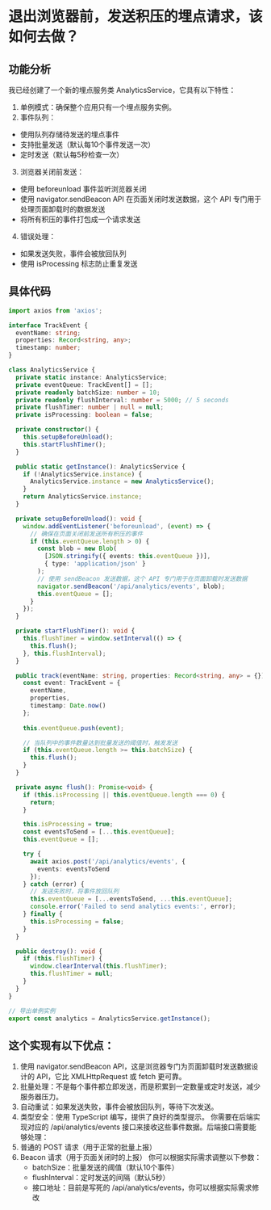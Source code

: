 # 退出浏览器前，发送积压的埋点请求，该如何去做？

## 功能分析

我已经创建了一个新的埋点服务类 AnalyticsService，它具有以下特性：
1. 单例模式：确保整个应用只有一个埋点服务实例。
2. 事件队列：
  - 使用队列存储待发送的埋点事件
  - 支持批量发送（默认每10个事件发送一次）
  - 定时发送（默认每5秒检查一次）
3. 浏览器关闭前发送：
  - 使用 beforeunload 事件监听浏览器关闭
  - 使用 navigator.sendBeacon API 在页面关闭时发送数据，这个 API 专门用于处理页面卸载时的数据发送
  - 将所有积压的事件打包成一个请求发送
4. 错误处理：
  - 如果发送失败，事件会被放回队列
  - 使用 isProcessing 标志防止重复发送

## 具体代码

```ts
import axios from 'axios';

interface TrackEvent {
  eventName: string;
  properties: Record<string, any>;
  timestamp: number;
}

class AnalyticsService {
  private static instance: AnalyticsService;
  private eventQueue: TrackEvent[] = [];
  private readonly batchSize: number = 10;
  private readonly flushInterval: number = 5000; // 5 seconds
  private flushTimer: number | null = null;
  private isProcessing: boolean = false;

  private constructor() {
    this.setupBeforeUnload();
    this.startFlushTimer();
  }

  public static getInstance(): AnalyticsService {
    if (!AnalyticsService.instance) {
      AnalyticsService.instance = new AnalyticsService();
    }
    return AnalyticsService.instance;
  }

  private setupBeforeUnload(): void {
    window.addEventListener('beforeunload', (event) => {
      // 确保在页面关闭前发送所有积压的事件
      if (this.eventQueue.length > 0) {
        const blob = new Blob(
          [JSON.stringify({ events: this.eventQueue })],
          { type: 'application/json' }
        );
        // 使用 sendBeacon 发送数据，这个 API 专门用于在页面卸载时发送数据
        navigator.sendBeacon('/api/analytics/events', blob);
        this.eventQueue = [];
      }
    });
  }

  private startFlushTimer(): void {
    this.flushTimer = window.setInterval(() => {
      this.flush();
    }, this.flushInterval);
  }

  public track(eventName: string, properties: Record<string, any> = {}): void {
    const event: TrackEvent = {
      eventName,
      properties,
      timestamp: Date.now()
    };
    
    this.eventQueue.push(event);

    // 当队列中的事件数量达到批量发送的阈值时，触发发送
    if (this.eventQueue.length >= this.batchSize) {
      this.flush();
    }
  }

  private async flush(): Promise<void> {
    if (this.isProcessing || this.eventQueue.length === 0) {
      return;
    }

    this.isProcessing = true;
    const eventsToSend = [...this.eventQueue];
    this.eventQueue = [];

    try {
      await axios.post('/api/analytics/events', {
        events: eventsToSend
      });
    } catch (error) {
      // 发送失败时，将事件放回队列
      this.eventQueue = [...eventsToSend, ...this.eventQueue];
      console.error('Failed to send analytics events:', error);
    } finally {
      this.isProcessing = false;
    }
  }

  public destroy(): void {
    if (this.flushTimer) {
      window.clearInterval(this.flushTimer);
      this.flushTimer = null;
    }
  }
}

// 导出单例实例
export const analytics = AnalyticsService.getInstance(); 

```


## 这个实现有以下优点：
1. 使用 navigator.sendBeacon API，这是浏览器专门为页面卸载时发送数据设计的 API，它比 XMLHttpRequest 或 fetch 更可靠。
2. 批量处理：不是每个事件都立即发送，而是积累到一定数量或定时发送，减少服务器压力。
3. 自动重试：如果发送失败，事件会被放回队列，等待下次发送。
4. 类型安全：使用 TypeScript 编写，提供了良好的类型提示。
你需要在后端实现对应的 /api/analytics/events 接口来接收这些事件数据。后端接口需要能够处理：
1. 普通的 POST 请求（用于正常的批量上报）
2. Beacon 请求（用于页面关闭时的上报）
你可以根据实际需求调整以下参数：
   - batchSize：批量发送的阈值（默认10个事件）
   - flushInterval：定时发送的间隔（默认5秒）
   - 接口地址：目前是写死的 /api/analytics/events，你可以根据实际需求修改